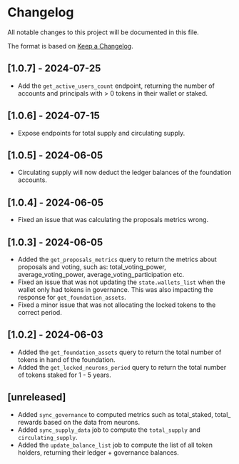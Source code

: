 # Changelog

All notable changes to this project will be documented in this file.

The format is based on [Keep a Changelog](https://keepachangelog.com/en/1.0.0/).

## [1.0.7] - 2024-07-25

- Add the `get_active_users_count` endpoint, returning the number of accounts and principals with > 0 tokens in their wallet or staked.

## [1.0.6] - 2024-07-15

- Expose endpoints for total supply and circulating supply.

## [1.0.5] - 2024-06-05

- Circulating supply will now deduct the ledger balances of the foundation accounts.

## [1.0.4] - 2024-06-05

- Fixed an issue that was calculating the proposals metrics wrong.

## [1.0.3] - 2024-06-05

- Added the `get_proposals_metrics` query to return the metrics about proposals and voting, such as: total_voting_power, average_voting_power, average_voting_participation etc.
- Fixed an issue that was not updating the `state.wallets_list` when the wallet only had tokens in governance. This was also impacting the response for `get_foundation_assets`.
- Fixed a minor issue that was not allocating the locked tokens to the correct period.

## [1.0.2] - 2024-06-03

- Added the `get_foundation_assets` query to return the total number of tokens in hand of the foundation.
- Added the `get_locked_neurons_period` query to return the total number of tokens staked for 1 - 5 years.

## [unreleased]

- Added `sync_governance` to computed metrics such as total_staked, total_ rewards based on the data from neurons.
- Added `sync_supply_data` job to compute the `total_supply` and `circulating_supply`.
- Added the `update_balance_list` job to compute the list of all token holders, returning their ledger + governance balances.
